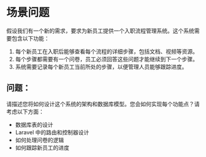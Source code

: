# 场景问题

假设我们有一个新的需求，要求为新员工提供一个入职流程管理系统。这个系统需要包含以下功能：

1. 每个新员工在入职后能够查看每个流程的详细步骤，包括文档、视频等资源。
2. 每个步骤都需要有一个问卷，员工必须回答这些问题才能继续到下一个步骤。
3. 系统需要记录每个新员工当前所处的步骤，以便管理人员能够跟踪进度。

## 问题：

请描述您将如何设计这个系统的架构和数据库模型。您会如何实现每个功能点？请考虑以下方面：

- 数据库表的设计
- Laravel 中的路由和控制器设计
- 如何处理问卷的逻辑
- 如何跟踪新员工的进度
